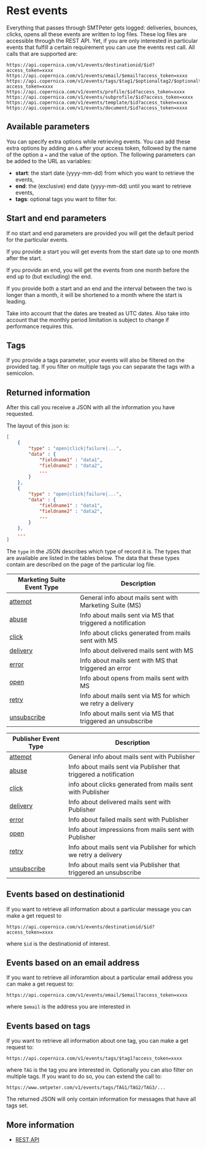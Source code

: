 # Rest events

Everything that passes through SMTPeter gets logged: deliveries, bounces, clicks, opens 
all these events are written to log files. These log files are accessible through the 
REST API. Yet, if you are only interested in particular events that fulfill a certain 
requirement you can use the events rest call. All calls that are supported are:


```text
https://api.copernica.com/v1/events/destinationid/$id?access_token=xxxx
https://api.copernica.com/v1/events/email/$email?access_token=xxxx
https://api.copernica.com/v1/events/tags/$tag1/$optionaltag2/$optionaltag3/...?access_token=xxxx
https://api.copernica.com/v1/events/profile/$id?access_token=xxxx
https://api.copernica.com/v1/events/subprofile/$id?access_token=xxxx
https://api.copernica.com/v1/events/template/$id?access_token=xxxx
https://api.copernica.com/v1/events/document/$id?access_token=xxxx
```


## Available parameters

You can specify extra options while retrieving events. You can add these
extra options by adding an `&` after your access token, followed by the name
of the option a `=` and the value of the option.
The following parameters can be added to the URL as variables:

- **start**: the start date (yyyy-mm-dd) from which you want to retrieve the events,
- **end**:   the (exclusive) end date (yyyy-mm-dd) until you want to retrieve events,
- **tags**:  optional tags you want to filter for.


## Start and end parameters

If no start and end parameters are provided you will get the default period
for the particular events. 

If you provide a start you will get events from the start
date up to one month after the start.

If you provide an end, you will get the events from one month before the end 
up to (but excluding) the end.

If you provide both a start and an end and the interval between the two
is longer than a month, it will be shortened to a month where the start is
leading. 

Take into account that the dates are treated as UTC dates. 
Also take into account that the monthly period limitation is subject to
change if performance requires this.


## Tags

If you provide a tags parameter, your events will also be filtered on the
provided tag. If you filter on multiple tags you can separate the tags
with a semicolon.


## Returned information


After this call you receive a JSON with all the information you have requested.

The layout of this json is:

```json
[
    {
        "type" : "open|click|failure|...",
        "data" : {
            "fieldname1" : "data1",
            "fieldname2" : "data2",
            ...
        }
    },
    {
        "type" : "open|click|failure|...",
        "data" : {
            "fieldname1" : "data1",
            "fieldname2" : "data2",
            ...
        }
    },
    ...
]
```

The `type` in the JSON describes which type of record it is. The types that
are available are listed in the tables below. The data that these types
contain are described on the page of the particular log file.

| Marketing Suite Event Type            | Description                                                 |
| ------------------------------------- | ----------------------------------------------------------- |
| [attempt](./cdm-attempts-logfile.md)  | General info about mails sent with Marketing Suite (MS)     |
| [abuse](./cdm-abuse-logfile.md)       | Info about mails sent via MS that triggered a notification  |
| [click](./cdm-click-logfile.md)       | Info about clicks generated from mails sent with MS         |
| [delivery](./cdm-delivery-logfile.md) | Info about delivered mails sent with MS                     |
| [error](./cdm-error-logfile.md)       | Info about mails sent with MS that triggered an error       |
| [open](./cdm-impression-logfile.md)   | Info about opens from mails sent with MS                    |
| [retry](./cdm-retry-logfile.md)       | Info about mails sent via MS for which we retry a delivery  |
| [unsubscribe](./cdm-unsubscribe.md)   | Info about mails sent via MS that triggered an unsubscribe  |


| Publisher Event Type                         | Description                                                        |
| -------------------------------------------- | ------------------------------------------------------------------ |
| [attempt](./pom-attempts-logfile.md)         | General info about mails sent with Publisher                       |
| [abuse](./pom-abuses-logfile.md)             | Info about mails sent via Publisher that triggered a notification  |
| [click](./pom-clicks-logfile.md)             | info about clicks generated from mails sent with Publisher         |
| [delivery](./pom-deliveries-logfile.md)      | Info about delivered mails sent with Publisher                     |
| [error](./pom-errors-logfile.md)             | Info about failed mails sent with Publisher                        |
| [open](./pom-impressions-logfile.md)         | Info about impressions from mails sent with Publisher              |
| [retry](./pom-retries-logfile.md)            | Info about mails sent via Publisher for which we retry a delivery  |
| [unsubscribe](./pom-unsubscribes-logfile.md) | Info about mails sent via Publisher that triggered an unsubscribe  |


## Events based on destinationid

If you want to retrieve all information about a particular message you can 
make a get request to

```text
https://api.copernica.com/v1/events/destinationid/$id?access_token=xxxx
```
where `$id` is the destinationid of interest.

## Events based on an email address

If you want to retrieve all inforamtion about a particular email address
you can make a get request to:

```text
https://api.copernica.com/v1/events/email/$email?access_token=xxxx
```
where `$email` is the address you are interested in

## Events based on tags

If you want to retrieve all information about one tag, you can make a get
request to:

```text
https://api.copernica.com/v1/events/tags/$tag1?access_token=xxxx
```
where `TAG` is the tag you are interested in. Optionally you can also filter
on multiple tags. If you want to do so, you can extend the call to:

```text
https://www.smtpeter.com/v1/events/tags/TAG1/TAG2/TAG3/...
```
The returned JSON will only contain information for messages that have
all tags set.

## More information

* [REST API](./rest-api)